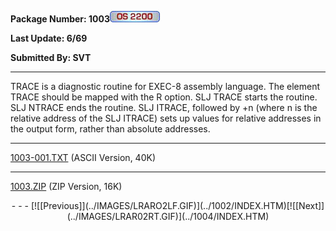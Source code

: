 <x-sas-window top="42" bottom="765" left="4" right="534">



<b>Package Number: 1003</b>![](../IMAGES/OS2200.JPG)


<b>Last Update: 6/69</b>


<b>Submitted By: SVT</b>


&#10;
- - -
TRACE is a diagnostic routine for EXEC-8 assembly language. The
element TRACE should be mapped with the R option. SLJ TRACE starts
the routine. SLJ NTRACE ends the routine. SLJ ITRACE, followed by +n
(where n is the relative address of the SLJ ITRACE) sets up values
for relative addresses in the output form, rather than absolute
addresses.


&#10;
- - -
[1003-001.TXT](1003-001.TXT)
(ASCII Version, 40K)


&#10;
- - -
[1003.ZIP](1003.ZIP)
(ZIP Version, 16K)

<center>
- - -
[![[Previous]](../IMAGES/LRARO2LF.GIF)](../1002/INDEX.HTM)[![[Next]](../IMAGES/LRAR02RT.GIF)](../1004/INDEX.HTM)
</center>


</x-sas-window>